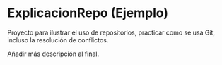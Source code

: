 # ExplicacionRepo (Ejemplo)

Proyecto para ilustrar el uso de repositorios, practicar como se usa Git, incluso la resolución de conflictos.

Añadir más descripción al final.
